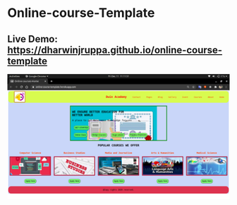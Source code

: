 # Online-course-Template
## Live Demo: https://dharwinjruppa.github.io/online-course-template

<img src="Demo images/0.png">
